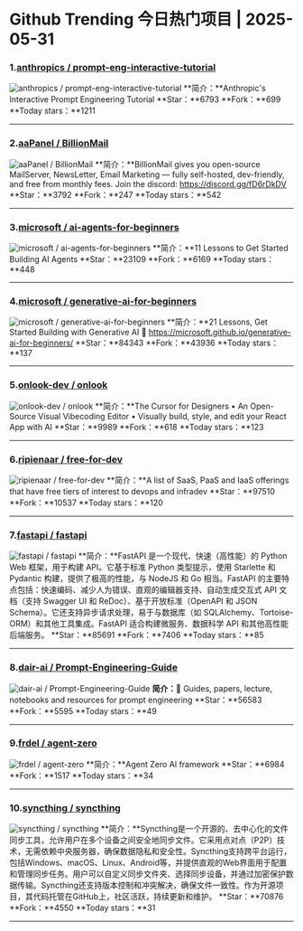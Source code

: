 # Github Trending 今日热门项目 | 2025-05-31
### 1.[anthropics / prompt-eng-interactive-tutorial](https://github.com/anthropics/prompt-eng-interactive-tutorial)

![anthropics / prompt-eng-interactive-tutorial](https://opengraph.githubassets.com/85f880030bda449b138e6d7e5eaac76de8de21770e50d37d1ed2b5e644d25208/anthropics/prompt-eng-interactive-tutorial)
**简介：**Anthropic's Interactive Prompt Engineering Tutorial
**Star：**6793
**Fork：**699
**Today stars：**1211

---

### 2.[aaPanel / BillionMail](https://github.com/aaPanel/BillionMail)

![aaPanel / BillionMail](https://opengraph.githubassets.com/6968c3a5c34d938b3c9f161a4d0a188ebab212d980a74b22c85feaf762b88918/aaPanel/BillionMail)
**简介：**BillionMail gives you open-source MailServer, NewsLetter, Email Marketing — fully self-hosted, dev-friendly, and free from monthly fees. Join the discord: https://discord.gg/fD6rDkDV
**Star：**3792
**Fork：**247
**Today stars：**542

---

### 3.[microsoft / ai-agents-for-beginners](https://github.com/microsoft/ai-agents-for-beginners)

![microsoft / ai-agents-for-beginners](https://opengraph.githubassets.com/f73a870ad2f17b23ea6b3509a7549a6e59531d53b28d1fd9216bafeeb97a390d/microsoft/ai-agents-for-beginners)
**简介：**11 Lessons to Get Started Building AI Agents
**Star：**23109
**Fork：**6169
**Today stars：**448

---

### 4.[microsoft / generative-ai-for-beginners](https://github.com/microsoft/generative-ai-for-beginners)

![microsoft / generative-ai-for-beginners](https://repository-images.githubusercontent.com/655806940/88f66022-a0f3-4ad7-b3c8-a0628db51c69)
**简介：**21 Lessons, Get Started Building with Generative AI 🔗 https://microsoft.github.io/generative-ai-for-beginners/
**Star：**84343
**Fork：**43936
**Today stars：**137

---

### 5.[onlook-dev / onlook](https://github.com/onlook-dev/onlook)

![onlook-dev / onlook](https://opengraph.githubassets.com/23d99ce857aecb77a27fc51702641714d67a62b445836336c64630c034ab53af/onlook-dev/onlook)
**简介：**The Cursor for Designers • An Open-Source Visual Vibecoding Editor • Visually build, style, and edit your React App with AI
**Star：**9989
**Fork：**618
**Today stars：**123

---

### 6.[ripienaar / free-for-dev](https://github.com/ripienaar/free-for-dev)

![ripienaar / free-for-dev](https://opengraph.githubassets.com/c18e03fcfeabf1f1dfbfaf257074fdda0a2263ecd8f8671c99ffff2ab81138d6/ripienaar/free-for-dev)
**简介：**A list of SaaS, PaaS and IaaS offerings that have free tiers of interest to devops and infradev
**Star：**97510
**Fork：**10537
**Today stars：**120

---

### 7.[fastapi / fastapi](https://github.com/fastapi/fastapi)

![fastapi / fastapi](https://repository-images.githubusercontent.com/160919119/6cdf567d-4310-4737-800f-345e50aec38f)
**简介：**FastAPI 是一个现代、快速（高性能）的 Python Web 框架，用于构建 API。它基于标准 Python 类型提示，使用 Starlette 和 Pydantic 构建，提供了极高的性能，与 NodeJS 和 Go 相当。FastAPI 的主要特点包括：快速编码、减少人为错误、直观的编辑器支持、自动生成交互式 API 文档（支持 Swagger UI 和 ReDoc）、基于开放标准（OpenAPI 和 JSON Schema）。它还支持异步请求处理，易于与数据库（如 SQLAlchemy、Tortoise-ORM）和其他工具集成。FastAPI 适合构建微服务、数据科学 API 和其他高性能后端服务。
**Star：**85691
**Fork：**7406
**Today stars：**85

---

### 8.[dair-ai / Prompt-Engineering-Guide](https://github.com/dair-ai/Prompt-Engineering-Guide)

![dair-ai / Prompt-Engineering-Guide](https://opengraph.githubassets.com/dcc78029aa908310802f3d1510746213e9a6014457896c267f3abeb3f9ba0d73/dair-ai/Prompt-Engineering-Guide)
**简介：**🐙 Guides, papers, lecture, notebooks and resources for prompt engineering
**Star：**56583
**Fork：**5595
**Today stars：**49

---

### 9.[frdel / agent-zero](https://github.com/frdel/agent-zero)

![frdel / agent-zero](https://repository-images.githubusercontent.com/812975380/186b70cc-fae4-4cd9-ae08-7dbe09b6b649)
**简介：**Agent Zero AI framework
**Star：**6984
**Fork：**1517
**Today stars：**34

---

### 10.[syncthing / syncthing](https://github.com/syncthing/syncthing)

![syncthing / syncthing](https://opengraph.githubassets.com/98f45421d53292d2750bb72260af841646ebde305356ca5fe174cf4a3087925f/syncthing/syncthing)
**简介：**Syncthing是一个开源的、去中心化的文件同步工具，允许用户在多个设备之间安全地同步文件。它采用点对点（P2P）技术，无需依赖中央服务器，确保数据隐私和安全性。Syncthing支持跨平台运行，包括Windows、macOS、Linux、Android等，并提供直观的Web界面用于配置和管理同步任务。用户可以自定义同步文件夹、选择同步设备，并通过加密保护数据传输。Syncthing还支持版本控制和冲突解决，确保文件一致性。作为开源项目，其代码托管在GitHub上，社区活跃，持续更新和维护。
**Star：**70876
**Fork：**4550
**Today stars：**31

---

